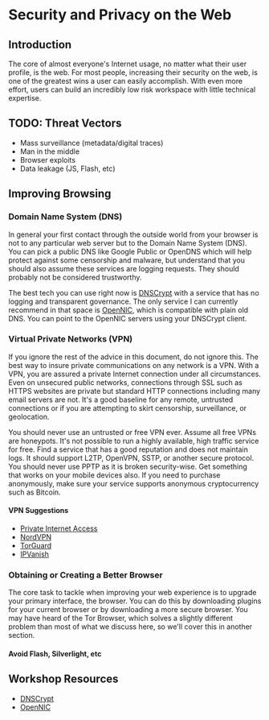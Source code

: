 # Security and Privacy on the Web

## Introduction

The core of almost everyone's Internet usage, no matter what their user profile,
is the web. For most people, increasing their security on the web, is one of the
greatest wins a user can easily accomplish. With even more effort, users can
build an incredibly low risk workspace with little technical expertise.

## TODO: Threat Vectors

*   Mass surveillance (metadata/digital traces)
*   Man in the middle
*   Browser exploits
*   Data leakage (JS, Flash, etc)

## Improving Browsing

### Domain Name System (DNS)

In general your first contact through the outside world from your browser is
not to any particular web server but to the Domain Name System (DNS). You can
pick a public DNS like Google Public or OpenDNS which will help protect against
some censorship and malware, but understand that you should also assume these
services are logging requests. They should probably not be considered
trustworthy.

The best tech you can use right now is [DNSCrypt][1] with a service that
has no logging and transparent governance. The only service I can currently
recommend in that space is [OpenNIC][2], which is compatible with plain old DNS.
You can point to the OpenNIC servers using your DNSCrypt client.

  [1]: https://www.dnscrypt.org
  [2]: https://www.opennicproject.org

### Virtual Private Networks (VPN)

If you ignore the rest of the advice in this document, do not ignore this. The
best way to insure private communications on any network is a VPN. With a VPN,
you are assured a private Internet connection under all circumstances. Even on
unsecured public networks, connections through SSL such as HTTPS websites are
private but standard HTTP connections including many email servers are not. It's
a good baseline for any remote, untrusted connections or if you are attempting
to skirt censorship, surveillance, or geolocation.

You should never use an untrusted or free VPN ever. Assume all free VPNs are
honeypots. It's not possible to run a highly available, high traffic service for
free. Find a service that has a good reputation and does not maintain logs. It
should support L2TP, OpenVPN, SSTP, or another secure protocol. You should never
use PPTP as it is broken security-wise. Get something that works on your mobile
devices also. If you need to purchase anonymously, make sure your service
supports anonymous cryptocurrency such as Bitcoin.

#### VPN Suggestions

*   [Private Internet Access](https://www.privateinternetaccess.com)
*   [NordVPN](https://nordvpn.com)
*   [TorGuard](https://torguard.net)
*   [IPVanish](https://www.ipvanish.com)

### Obtaining or Creating a Better Browser

The core task to tackle when improving your web experience is to upgrade your
primary interface, the browser. You can do this by downloading plugins for your
current browser or by downloading a more secure browser. You may have heard of
the Tor Browser, which solves a slightly different problem than most of what we
discuss here, so we'll cover this in another section.

#### Avoid Flash, Silverlight, etc

## Workshop Resources

*   [DNSCrypt](https://www.dnscrypt.org)
*   [OpenNIC](https://www.opennicproject.org)
